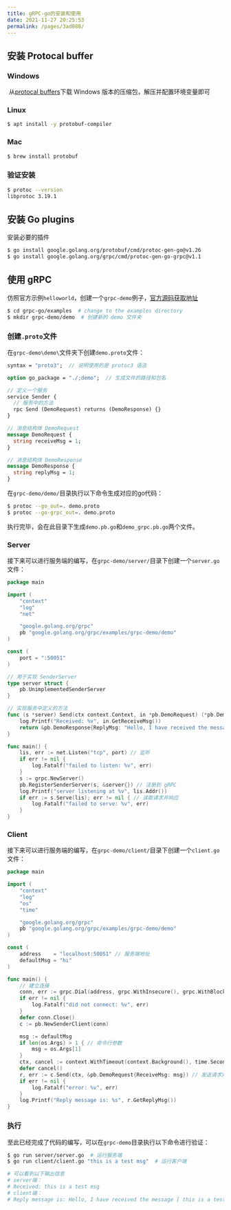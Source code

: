 ```yaml
---
title: gRPC-go的安装和使用
date: 2021-11-27 20:25:53
permalink: /pages/3ad088/
---
```



## 安装 Protocal buffer

### Windows

​	从[protocal buffers](https://github.com/protocolbuffers/protobuf/releases)下载 Windows 版本的压缩包，解压并配置环境变量即可

### Linux

```bash
$ apt install -y protobuf-compiler
```

### Mac

```bash
$ brew install protobuf
```

### 验证安装

```bash
$ protoc --version
libprotoc 3.19.1

```

## 安装 Go plugins

安装必要的插件

```bash
$ go install google.golang.org/protobuf/cmd/protoc-gen-go@v1.26
$ go install google.golang.org/grpc/cmd/protoc-gen-go-grpc@v1.1
```



## 使用 gRPC

仿照官方示例`helloworld`，创建一个`grpc-demo`例子，[官方源码获取地址](https://github.com/grpc/grpc-go)

```bash
$ cd grpc-go/examples  # change to the examples directory
$ mkdir grpc-demo/demo  # 创建新的 demo 文件夹
```



### 创建`.proto`文件

在`grpc-demo\demo\`文件夹下创建`demo.proto`文件：

```protobuf
syntax = "proto3";  // 说明使用的是 protoc3 语法

option go_package = "./;demo";  // 生成文件的路径和包名

// 定义一个服务
service Sender {
  // 服务中的方法
  rpc Send (DemoRequest) returns (DemoResponse) {}
}

// 消息结构体 DemoRequest
message DemoRequest {
  string receiveMsg = 1;
}

// 消息结构体 DemoResponse
message DemoResponse {
  string replyMsg = 1;
}
```

在`grpc-demo/demo/`目录执行以下命令生成对应的go代码：

```bash
$ protoc --go_out=. demo.proto
$ protoc --go-grpc_out=. demo.proto
```

执行完毕，会在此目录下生成`demo.pb.go`和`demo_grpc.pb.go`两个文件。



### Server

接下来可以进行服务端的编写，在`grpc-demo/server/`目录下创建一个`server.go`文件：

```go
package main

import (
	"context"
	"log"
	"net"

	"google.golang.org/grpc"
	pb "google.golang.org/grpc/examples/grpc-demo/demo"
)

const (
	port = ":50051"
)

// 用于实现 SenderServer
type server struct {
	pb.UnimplementedSenderServer
}

// 实现服务中定义的方法
func (s *server) Send(ctx context.Context, in *pb.DemoRequest) (*pb.DemoResponse, error) {
	log.Printf("Received: %v", in.GetReceiveMsg())
	return &pb.DemoResponse{ReplyMsg: "Hello, I have received the message [ " + in.GetReceiveMsg() + " ]"}, nil
}

func main() {
	lis, err := net.Listen("tcp", port) // 监听
	if err != nil {
		log.Fatalf("failed to listen: %v", err)
	}
	s := grpc.NewServer()
	pb.RegisterSenderServer(s, &server{}) // 注册到 gRPC
	log.Printf("server listening at %v", lis.Addr())
	if err := s.Serve(lis); err != nil { // 读取请求并响应
		log.Fatalf("failed to serve: %v", err)
	}
}
```



### Client

接下来可以进行服务端的编写，在`grpc-demo/client/`目录下创建一个`client.go`文件：

```go
package main

import (
	"context"
	"log"
	"os"
	"time"

	"google.golang.org/grpc"
	pb "google.golang.org/grpc/examples/grpc-demo/demo"
)

const (
	address    = "localhost:50051" // 服务端地址
	defaultMsg = "hi"
)

func main() {
	// 建立连接
	conn, err := grpc.Dial(address, grpc.WithInsecure(), grpc.WithBlock())
	if err != nil {
		log.Fatalf("did not connect: %v", err)
	}
	defer conn.Close()
	c := pb.NewSenderClient(conn)

	msg := defaultMsg
	if len(os.Args) > 1 { // 命令行参数
		msg = os.Args[1]
	}
	ctx, cancel := context.WithTimeout(context.Background(), time.Second) // 设置上下文超时
	defer cancel()
	r, err := c.Send(ctx, &pb.DemoRequest{ReceiveMsg: msg}) // 发送请求并获得响应
	if err != nil {
		log.Fatalf("error: %v", err)
	}
	log.Printf("Reply message is: %s", r.GetReplyMsg())
}
```



### 执行

至此已经完成了代码的编写，可以在`grpc-demo`目录执行以下命令进行验证：

```bash
$ go run server/server.go  # 运行服务端
$ go run client/client.go "this is a test msg"  # 运行客户端

# 可以看到以下输出信息
# server端：
# Received: this is a test msg
# client端：
# Reply message is: Hello, I have received the message [ this is a test msg ]
```